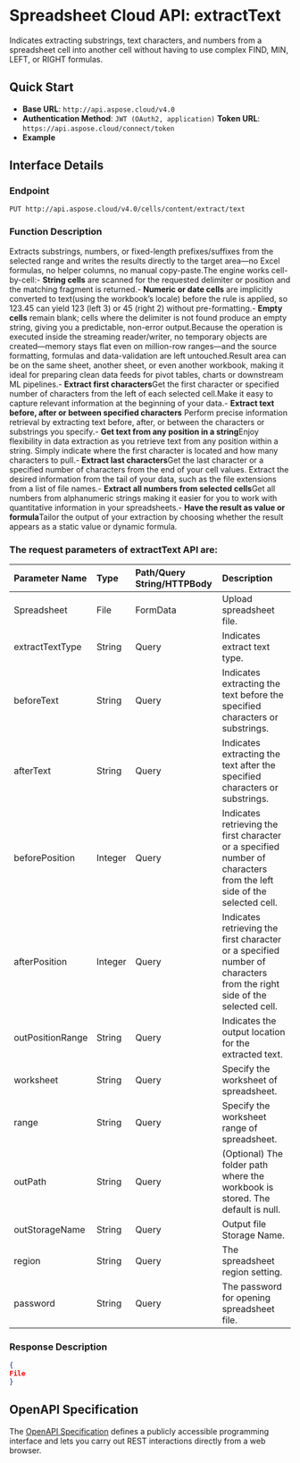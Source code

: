 # **Spreadsheet Cloud API: extractText**

Indicates extracting substrings, text characters, and numbers from a spreadsheet cell into another cell without having to use complex FIND, MIN, LEFT, or RIGHT formulas. 


## **Quick Start**

- **Base URL**: `http://api.aspose.cloud/v4.0`
- **Authentication Method**: `JWT (OAuth2, application)`  **Token URL**: `https://api.aspose.cloud/connect/token`
- **Example** 

## **Interface Details**

### **Endpoint** 

```
PUT http://api.aspose.cloud/v4.0/cells/content/extract/text
```
### **Function Description**
Extracts substrings, numbers, or fixed-length prefixes/suffixes from the selected range and writes the results directly to the target area—no Excel formulas, no helper columns, no manual copy-paste.The engine works cell-by-cell:- **String cells** are scanned for the requested delimiter or position and the matching fragment is returned.- **Numeric or date cells** are implicitly converted to text(using the workbook’s locale) before the rule is applied, so 123.45 can yield 123 (left 3) or 45 (right 2) without pre-formatting.- **Empty cells** remain blank; cells where the delimiter is not found produce an empty string, giving you a predictable, non-error output.Because the operation is executed inside the streaming reader/writer, no temporary objects are created—memory stays flat even on million-row ranges—and the source formatting, formulas and data-validation are left untouched.Result area can be on the same sheet, another sheet, or even another workbook, making it ideal for preparing clean data feeds for pivot tables, charts or downstream ML pipelines.- **Extract first characters**Get the first character or specified number of characters from the left of each selected cell.Make it easy to capture relevant information at the beginning of your data.- **Extract text before, after or between specified characters** Perform precise information retrieval by extracting text before, after, or between the characters or substrings you specify.- **Get text from any position in a string**Enjoy flexibility in data extraction as you retrieve text from any position within a string. Simply indicate where the first character is located and how many characters to pull.- **Extract last characters**Get the last character or a specified number of characters from the end of your cell values. Extract the desired information from the tail of your data, such as the file extensions from a list of file names.- **Extract all numbers from selected cells**Get all numbers from alphanumeric strings making it easier for you to work with quantitative information in your spreadsheets.- **Have the result as value or formula**Tailor the output of your extraction by choosing whether the result appears as a static value or dynamic formula.

### The request parameters of **extractText** API are: 

| Parameter Name | Type | Path/Query String/HTTPBody | Description | 
| :- | :- | :- |:- | 
|Spreadsheet|File|FormData|Upload spreadsheet file.|
|extractTextType|String|Query|Indicates extract text type.|
|beforeText|String|Query|Indicates extracting the text before the specified characters or substrings.|
|afterText|String|Query|Indicates extracting the text after the specified characters or substrings.|
|beforePosition|Integer|Query|Indicates retrieving the first character or a specified number of characters from the left side of the selected cell.|
|afterPosition|Integer|Query|Indicates retrieving the first character or a specified number of characters from the right side of the selected cell.|
|outPositionRange|String|Query|Indicates the output location for the extracted text.|
|worksheet|String|Query|Specify the worksheet of spreadsheet.|
|range|String|Query|Specify the worksheet range of spreadsheet.|
|outPath|String|Query|(Optional) The folder path where the workbook is stored. The default is null.|
|outStorageName|String|Query|Output file Storage Name.|
|region|String|Query|The spreadsheet region setting.|
|password|String|Query|The password for opening spreadsheet file.|

### **Response Description**
```json
{
File
}
```


## OpenAPI Specification

The [OpenAPI Specification](https://reference.aspose.cloud/cells/#/TextProcessingController/ExtractText) defines a publicly accessible programming interface and lets you carry out REST interactions directly from a web browser.

